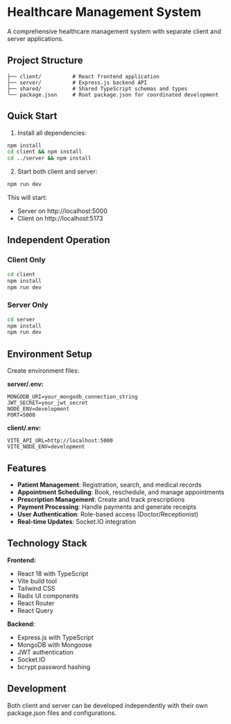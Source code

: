# Healthcare Management System

A comprehensive healthcare management system with separate client and server applications.

## Project Structure

```
├── client/          # React frontend application
├── server/          # Express.js backend API
├── shared/          # Shared TypeScript schemas and types
└── package.json     # Root package.json for coordinated development
```

## Quick Start

1. Install all dependencies:
```bash
npm install
cd client && npm install
cd ../server && npm install
```

2. Start both client and server:
```bash
npm run dev
```

This will start:
- Server on http://localhost:5000
- Client on http://localhost:5173

## Independent Operation

### Client Only
```bash
cd client
npm install
npm run dev
```

### Server Only
```bash
cd server
npm install
npm run dev
```

## Environment Setup

Create environment files:

**server/.env:**
```
MONGODB_URI=your_mongodb_connection_string
JWT_SECRET=your_jwt_secret
NODE_ENV=development
PORT=5000
```

**client/.env:**
```
VITE_API_URL=http://localhost:5000
VITE_NODE_ENV=development
```

## Features

- **Patient Management**: Registration, search, and medical records
- **Appointment Scheduling**: Book, reschedule, and manage appointments
- **Prescription Management**: Create and track prescriptions
- **Payment Processing**: Handle payments and generate receipts
- **User Authentication**: Role-based access (Doctor/Receptionist)
- **Real-time Updates**: Socket.IO integration

## Technology Stack

**Frontend:**
- React 18 with TypeScript
- Vite build tool
- Tailwind CSS
- Radix UI components
- React Router
- React Query

**Backend:**
- Express.js with TypeScript
- MongoDB with Mongoose
- JWT authentication
- Socket.IO
- bcrypt password hashing

## Development

Both client and server can be developed independently with their own package.json files and configurations.